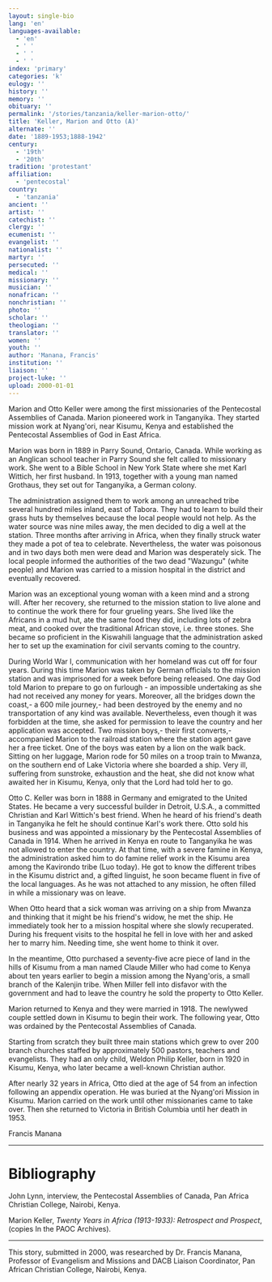 ```yaml
---
layout: single-bio
lang: 'en'
languages-available:
  - 'en'
  - ' '
  - ' '
  - ' '
index: 'primary'
categories: 'k'
eulogy: ''
history: ''
memory: ''
obituary: ''
permalink: '/stories/tanzania/keller-marion-otto/'
title: 'Keller, Marion and Otto (A)'
alternate: ''
date: '1889-1953;1888-1942'
century:
  - '19th'
  - '20th'
tradition: 'protestant'
affiliation:
  - 'pentecostal'
country:
  - 'tanzania'
ancient: ''
artist: ''
catechist: ''
clergy: ''
ecumenist: ''
evangelist: ''
nationalist: ''
martyr: ''
persecuted: ''
medical: ''
missionary: ''
musician: ''
nonafrican: ''
nonchristian: ''
photo: ''
scholar: ''
theologian: ''
translator: ''
women: ''
youth: ''
author: 'Manana, Francis'
institution: ''
liaison: ''
project-luke: ''
upload: 2000-01-01
---
```



Marion and Otto Keller were among the first missionaries of the Pentecostal Assemblies of Canada. Marion pioneered work in Tanganyika.  They started mission work at Nyang'ori, near Kisumu, Kenya and established the Pentecostal Assemblies of God in East Africa.

Marion was born in 1889 in Parry Sound, Ontario, Canada. While working as an Anglican school teacher in Parry Sound she felt called to missionary work. She went to a Bible School in New York State where she met Karl Wittich, her first husband.  In 1913, together with a young man named Grothaus, they set out for Tanganyika, a German colony.

The administration assigned them to work among an unreached tribe several hundred miles inland, east of Tabora. They had to learn to build their grass huts by themselves because the local people would not help. As the water source was nine miles away, the men decided to dig a well at the station. Three months after arriving in Africa, when they finally struck water they made a pot of tea to celebrate. Nevertheless, the water was poisonous and in two days both men were dead and Marion was desperately sick. The local people informed the authorities of the two dead "Wazungu" (white people) and Marion was carried to a mission hospital in the district and eventually recovered.

Marion was an exceptional young woman with a keen mind and a strong will. After her recovery, she returned to the mission station to live alone and to continue the work there for four grueling years.  She lived like the Africans in a mud hut, ate the same food they did, including lots of zebra meat, and cooked over the traditional African stove, i.e. three stones. She became so proficient in the Kiswahili language that the administration asked her to set up the examination for civil servants coming to the country.

During World War I, communication with her homeland was cut off for four years. During this time Marion was taken by German officials to the mission station and was imprisoned for a week before being released. One day God told Marion to prepare to go on furlough - an impossible undertaking as she had not received any money for years. Moreover, all the bridges down the coast,- a 600 mile journey,- had been destroyed by the enemy and no transportation of any kind was available.  Nevertheless, even though it was forbidden at the time, she asked for permission to leave the country and her application was accepted. Two mission boys,- their first converts,- accompanied Marion to the railroad station where the station agent gave her a free ticket. One of the boys was eaten by a lion on the walk back. Sitting on her luggage, Marion rode for 50 miles on a troop train to Mwanza, on the southern end of Lake Victoria where she boarded a ship. Very ill, suffering from sunstroke, exhaustion and the heat, she did not know what awaited her in Kisumu, Kenya, only that the Lord had told her to go.

Otto C. Keller was born in 1888 in Germany and emigrated to the United States.  He became a very successful builder in Detroit, U.S.A., a committed Christian and Karl Wittich's best friend.  When he heard of his friend's death in Tanganyika he felt he should continue Karl's work there. Otto sold his business and was appointed a missionary by the Pentecostal Assemblies of Canada in 1914.  When he arrived in Kenya en route to Tanganyika he was not allowed to enter the country. At that time, with a severe famine in Kenya, the administration asked him to do famine relief work in the Kisumu area among the Kavirondo tribe (Luo today). He got to know the different tribes in the Kisumu district and, a gifted linguist, he soon became fluent in five of the local languages.  As he was not attached to any mission, he often filled in while a missionary was on leave.

When Otto heard that a sick woman was arriving on a ship from Mwanza and thinking that it might be his friend's widow, he met the ship. He immediately took her to a mission hospital where she slowly recuperated. During his frequent visits to the hospital he fell in love with her and asked her to marry him. Needing time, she went home to think it over.

In the meantime, Otto purchased a seventy-five acre piece of land in the hills of Kisumu from a man named Claude Miller who had come to Kenya about ten years earlier to begin a mission among the Nyang'oris, a small branch of the Kalenjin tribe. When Miller fell into disfavor with the government and had to leave the country he sold the property to Otto Keller.

Marion returned to Kenya and they were married in 1918. The newlywed couple settled down in Kisumu to begin their work.  The following year, Otto was ordained by the Pentecostal Assemblies of Canada.

Starting from scratch they built three main stations which grew to over 200 branch churches staffed by approximately 500 pastors, teachers and evangelists. They had an only child, Weldon Philip Keller, born in 1920 in Kisumu, Kenya, who later became a well-known Christian author.

After nearly 32 years in Africa, Otto died at the age of 54 from an infection following an appendix operation. He was buried at the Nyang'ori Mission in Kisumu.  Marion carried on the work until other missionaries came to take over. Then she returned to Victoria in British Columbia until her death in 1953.

Francis Manana

---

# Bibliography

John Lynn, interview, the Pentecostal Assemblies of Canada, Pan Africa Christian College, Nairobi, Kenya.

Marion Keller, *Twenty Years in Africa (1913-1933): Retrospect and Prospect*, (copies In the PAOC Archives).

---

This story, submitted in 2000, was researched by Dr. Francis Manana, Professor of Evangelism and Missions and DACB Liaison Coordinator, Pan African Christian College, Nairobi, Kenya.